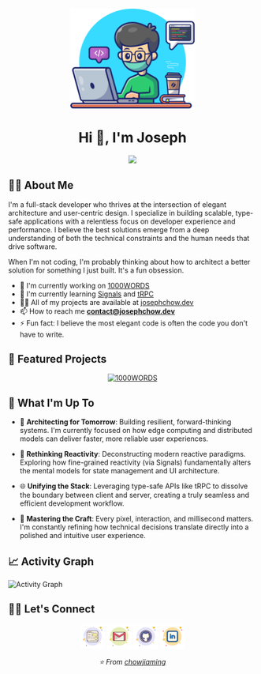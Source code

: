 <p align="center">
  <img
    width="50%"
    height="auto"
    src="./assets/images/main.png"
    alt="Joseph's Banner"
  />
</p>
<h1 align="center">Hi 👋, I'm Joseph</h1>

<p align="center">
  <a href="https://github.com/DenverCoder1/readme-typing-svg">
    <img
      src="https://readme-typing-svg.herokuapp.com?font=Fira+Code&duration=1750&color=E3792F&center=true&vCenter=true&multiline=true&width=720&height=80&lines=Engineering+elegant+solutions+for+complex+problems.;Passionate+about+performance,+architecture,+and+design."
    />
  </a>
</p>

## 👨‍💻 About Me

I'm a full-stack developer who thrives at the intersection of elegant
architecture and user-centric design. I specialize in building scalable,
type-safe applications with a relentless focus on developer experience and
performance. I believe the best solutions emerge from a deep understanding of
both the technical constraints and the human needs that drive software.

When I'm not coding, I'm probably thinking about how to architect a better
solution for something I just built. It's a fun obsession.

- 🔭 I'm currently working on
  [1000WORDS](https://github.com/chowjiaming/1000WORDS)
- 🌱 I'm currently learning [Signals](https://preactjs.com/guide/v10/signals/)
  and [tRPC](https://trpc.io/)
- 👨‍💻 All of my projects are available at [josephchow.dev](https://josephchow.dev)
- 📫 How to reach me **contact@josephchow.dev**
- ⚡ Fun fact: I believe the most elegant code is often the code you don't have
  to write.

## 🚀 Featured Projects

<div align="center">
  <a href="https://github.com/chowjiaming/1000WORDS">
    <img src="https://github-readme-stats.vercel.app/api/pin/?username=chowjiaming&repo=1000WORDS&theme=radical&hide_border=true" alt="1000WORDS" />
  </a>
</div>

## 🎯 What I'm Up To

- 🧠 **Architecting for Tomorrow**: Building resilient, forward-thinking
  systems. I'm currently focused on how edge computing and distributed models
  can deliver faster, more reliable user experiences.

- 🔬 **Rethinking Reactivity**: Deconstructing modern reactive paradigms.
  Exploring how fine-grained reactivity (via Signals) fundamentally alters the
  mental models for state management and UI architecture.

- 🌐 **Unifying the Stack**: Leveraging type-safe APIs like tRPC to dissolve the
  boundary between client and server, creating a truly seamless and efficient
  development workflow.

- 🎨 **Mastering the Craft**: Every pixel, interaction, and millisecond matters.
  I'm constantly refining how technical decisions translate directly into a
  polished and intuitive user experience.

## 📈 Activity Graph

![Activity Graph](https://github-readme-activity-graph.vercel.app/graph?username=chowjiaming&theme=react-dark&hide_border=true)

## 🙋‍♀️ Let's Connect

<p align="center">
  <a href="https://josephchow.dev"><img src="./assets/icons/website.png" alt="Website"/></a>
	<a href="mailto:contact@josephchow.dev"><img src="./assets/icons/email.png" alt="Gmail"/></a>
	<a href="https://github.com/chowjiaming"><img src="./assets/icons/github.png" alt="GitHub"/></a>
	<a href="https://linkedin.com/in/chowjiaming"><img src="./assets/icons/linkedin.png" alt="LinkedIn"/></a>
</p>

<p align="center">
  <i>⭐️ From <a href="https://github.com/chowjiaming">chowjiaming</a></i>
</p>
